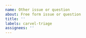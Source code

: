 ```yaml
---
name: Other issue or question
about: Free form issue or question
title: ''
labels: carvel-triage
assignees: ''
---
```

